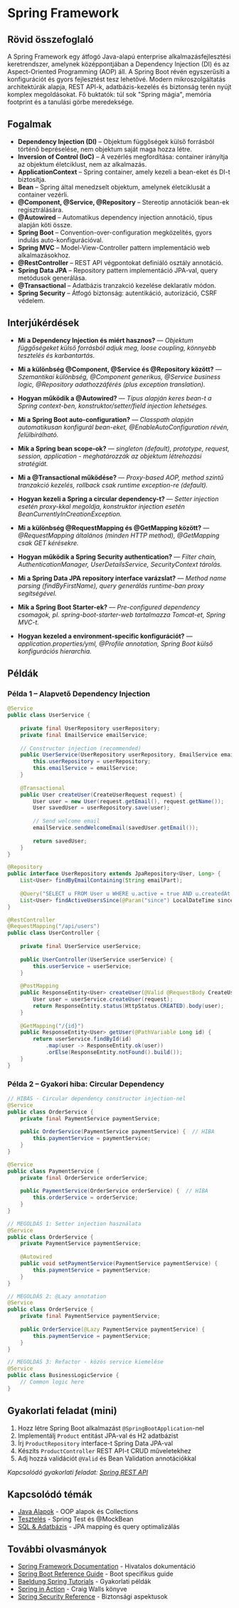 # Spring Framework

## Rövid összefoglaló

A Spring Framework egy átfogó Java-alapú enterprise alkalmazásfejlesztési keretrendszer, amelynek középpontjában a Dependency Injection (DI) és az Aspect-Oriented Programming (AOP) áll. A Spring Boot révén egyszerűsíti a konfigurációt és gyors fejlesztést tesz lehetővé. Modern mikroszolgáltatás architektúrák alapja, REST API-k, adatbázis-kezelés és biztonság terén nyújt komplex megoldásokat. Fő buktatók: túl sok "Spring mágia", memória footprint és a tanulási görbe meredeksége.

## Fogalmak

- **Dependency Injection (DI)** – Objektum függőségek külső forrásból történő bepréselése, nem objektum saját maga hozza létre.
- **Inversion of Control (IoC)** – A vezérlés megfordítása: container irányítja az objektum életciklust, nem az alkalmazás.
- **ApplicationContext** – Spring container, amely kezeli a bean-eket és DI-t biztosítja.
- **Bean** – Spring által menedzselt objektum, amelynek életciklusát a container vezérli.
- **@Component, @Service, @Repository** – Stereotip annotációk bean-ek regisztrálására.
- **@Autowired** – Automatikus dependency injection annotáció, típus alapján köti össze.
- **Spring Boot** – Convention-over-configuration megközelítés, gyors indulás auto-konfigurációval.
- **Spring MVC** – Model-View-Controller pattern implementáció web alkalmazásokhoz.
- **@RestController** – REST API végpontokat definiáló osztály annotáció.
- **Spring Data JPA** – Repository pattern implementáció JPA-val, query metódusok generálása.
- **@Transactional** – Adatbázis tranzakció kezelése deklaratív módon.
- **Spring Security** – Átfogó biztonság: autentikáció, autorizáció, CSRF védelem.

## Interjúkérdések

- **Mi a Dependency Injection és miért hasznos?** — *Objektum függőségeket külső forrásból adjuk meg, loose coupling, könnyebb tesztelés és karbantartás.*

- **Mi a különbség @Component, @Service és @Repository között?** — *Szemantikai különbség, @Component generikus, @Service business logic, @Repository adathozzáférés (plus exception translation).*

- **Hogyan működik a @Autowired?** — *Típus alapján keres bean-t a Spring context-ben, konstruktor/setter/field injection lehetséges.*

- **Mi a Spring Boot auto-configuration?** — *Classpath alapján automatikusan konfigurál bean-eket, @EnableAutoConfiguration révén, felülbírálható.*

- **Mik a Spring bean scope-ok?** — *singleton (default), prototype, request, session, application - meghatározzák az objektum létrehozási stratégiát.*

- **Mi a @Transactional működése?** — *Proxy-based AOP, method szintű tranzakció kezelés, rollback csak runtime exception-re (default).*

- **Hogyan kezeli a Spring a circular dependency-t?** — *Setter injection esetén proxy-kkal megoldja, konstruktor injection esetén BeanCurrentlyInCreationException.*

- **Mi a különbség @RequestMapping és @GetMapping között?** — *@RequestMapping általános (minden HTTP method), @GetMapping csak GET kérésekre.*

- **Hogyan működik a Spring Security authentication?** — *Filter chain, AuthenticationManager, UserDetailsService, SecurityContext tárolás.*

- **Mi a Spring Data JPA repository interface varázslat?** — *Method name parsing (findByFirstName), query generálás runtime-ban proxy segítségével.*

- **Mik a Spring Boot Starter-ek?** — *Pre-configured dependency csomagok, pl. spring-boot-starter-web tartalmazza Tomcat-et, Spring MVC-t.*

- **Hogyan kezeled a environment-specific konfigurációt?** — *application.properties/yml, @Profile annotation, Spring Boot külső konfigurációs hierarchia.*

## Példák

### Példa 1 – Alapvető Dependency Injection

```java
@Service
public class UserService {
    
    private final UserRepository userRepository;
    private final EmailService emailService;
    
    // Constructor injection (recommended)
    public UserService(UserRepository userRepository, EmailService emailService) {
        this.userRepository = userRepository;
        this.emailService = emailService;
    }
    
    @Transactional
    public User createUser(CreateUserRequest request) {
        User user = new User(request.getEmail(), request.getName());
        User savedUser = userRepository.save(user);
        
        // Send welcome email
        emailService.sendWelcomeEmail(savedUser.getEmail());
        
        return savedUser;
    }
}

@Repository
public interface UserRepository extends JpaRepository<User, Long> {
    List<User> findByEmailContaining(String emailPart);
    
    @Query("SELECT u FROM User u WHERE u.active = true AND u.createdAt > :since")
    List<User> findActiveUsersSince(@Param("since") LocalDateTime since);
}

@RestController
@RequestMapping("/api/users")
public class UserController {
    
    private final UserService userService;
    
    public UserController(UserService userService) {
        this.userService = userService;
    }
    
    @PostMapping
    public ResponseEntity<User> createUser(@Valid @RequestBody CreateUserRequest request) {
        User user = userService.createUser(request);
        return ResponseEntity.status(HttpStatus.CREATED).body(user);
    }
    
    @GetMapping("/{id}")
    public ResponseEntity<User> getUser(@PathVariable Long id) {
        return userService.findById(id)
            .map(user -> ResponseEntity.ok(user))
            .orElse(ResponseEntity.notFound().build());
    }
}
```

### Példa 2 – Gyakori hiba: Circular Dependency

```java
// HIBÁS - Circular dependency constructor injection-nel
@Service
public class OrderService {
    private final PaymentService paymentService;
    
    public OrderService(PaymentService paymentService) {  // HIBA
        this.paymentService = paymentService;
    }
}

@Service 
public class PaymentService {
    private final OrderService orderService;
    
    public PaymentService(OrderService orderService) {  // HIBA
        this.orderService = orderService;
    }
}

// MEGOLDÁS 1: Setter injection használata
@Service
public class OrderService {
    private PaymentService paymentService;
    
    @Autowired
    public void setPaymentService(PaymentService paymentService) {
        this.paymentService = paymentService;
    }
}

// MEGOLDÁS 2: @Lazy annotation
@Service
public class OrderService {
    private final PaymentService paymentService;
    
    public OrderService(@Lazy PaymentService paymentService) {
        this.paymentService = paymentService;
    }
}

// MEGOLDÁS 3: Refactor - közös service kiemelése
@Service
public class BusinessLogicService {
    // Common logic here
}
```

## Gyakorlati feladat (mini)

1. Hozz létre Spring Boot alkalmazást `@SpringBootApplication`-nel
2. Implementálj `Product` entitást JPA-val és H2 adatbázist
3. Írj `ProductRepository` interface-t Spring Data JPA-val
4. Készíts `ProductController` REST API-t CRUD műveletekhez
5. Adj hozzá validációt `@Valid` és Bean Validation annotációkkal

*Kapcsolódó gyakorlati feladat: [Spring REST API](/exercises/java/02-spring-rest)*

## Kapcsolódó témák

- [Java Alapok](/theory/java) - OOP alapok és Collections
- [Tesztelés](/theory/testing) - Spring Test és @MockBean
- [SQL & Adatbázis](/theory/sql) - JPA mapping és query optimalizálás

## További olvasmányok

- [Spring Framework Documentation](https://spring.io/projects/spring-framework) - Hivatalos dokumentáció
- [Spring Boot Reference Guide](https://docs.spring.io/spring-boot/docs/current/reference/htmlsingle/) - Boot specifikus guide
- [Baeldung Spring Tutorials](https://www.baeldung.com/spring-tutorial) - Gyakorlati példák
- [Spring in Action](https://www.manning.com/books/spring-in-action-sixth-edition) - Craig Walls könyve
- [Spring Security Reference](https://spring.io/projects/spring-security) - Biztonsági aspektusok